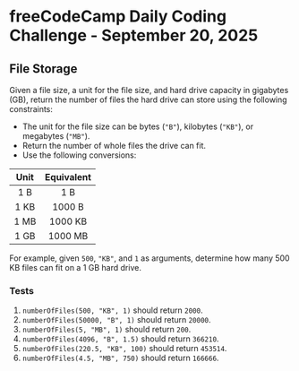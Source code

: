 # freeCodeCamp Daily Coding Challenge - September 20, 2025

## File Storage

Given a file size, a unit for the file size, and hard drive capacity in gigabytes (GB), return the number of files the hard drive can store using the following constraints:

* The unit for the file size can be bytes (`"B"`), kilobytes (`"KB"`), or megabytes (`"MB"`).
* Return the number of whole files the drive can fit.
* Use the following conversions:

|Unit|Equivalent|
|:--:|:--------:|
|1  B|      1  B|
|1 KB|   1000  B|
|1 MB|   1000 KB|
|1 GB|   1000 MB|

For example, given `500`, `"KB"`, and `1` as arguments, determine how many 500 KB files can fit on a 1 GB hard drive.

### Tests

1. `numberOfFiles(500, "KB", 1)` should return `2000`.
2. `numberOfFiles(50000, "B", 1)` should return `20000`.
3. `numberOfFiles(5, "MB", 1)` should return `200`.
4. `numberOfFiles(4096, "B", 1.5)` should return `366210`.
5. `numberOfFiles(220.5, "KB", 100)` should return `453514`.
6. `numberOfFiles(4.5, "MB", 750)` should return `166666`.